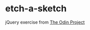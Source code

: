 # etch-a-sketch
jQuery exercise from [The Odin Project](https://www.theodinproject.com/courses/web-development-101/lessons/javascript-and-jquery)
